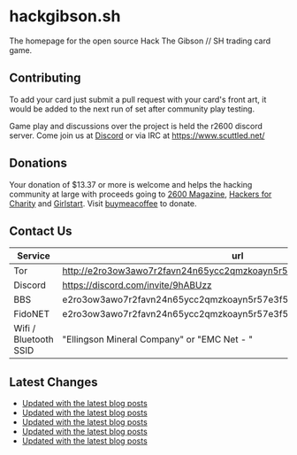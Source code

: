 # hackgibson.sh
The homepage for the open source Hack The Gibson // SH trading card game.


## Contributing

To add your card just submit a pull request with your card's front art, it would be added to the next run of set after community play testing.

Game play and discussions over the project is held the r2600 discord server. Come join us at [Discord](https://discord.com/invite/9hABUzz) or via IRC at https://www.scuttled.net/


## Donations

Your donation of $13.37 or more is welcome and helps the hacking community at large with proceeds going to [2600 Magazine](https://2600.com/), [Hackers for Charity](https://hackersforcharity.org) and [Girlstart](https://girlstart.org).  Visit [buymeacoffee](https://www.buymeacoffee.com/hackgibson.sh) to donate.


## Contact Us

Service | url
-|-
Tor | http://e2ro3ow3awo7r2favn24n65ycc2qmzkoayn5r57e3f56nvjwdcgg32ad.onion
Discord | https://discord.com/invite/9hABUzz
BBS | e2ro3ow3awo7r2favn24n65ycc2qmzkoayn5r57e3f56nvjwdcgg32ad.onion:23
FidoNET | e2ro3ow3awo7r2favn24n65ycc2qmzkoayn5r57e3f56nvjwdcgg32ad.onion:24554
Wifi / Bluetooth SSID | "Ellingson Mineral Company" or "EMC Net - <fidonet address>"

## Latest Changes
<!-- BLOG-POST-LIST:START -->
- [Updated with the latest blog posts](https://github.com/DFW2600/hackgibson.sh/commit/18d8a1f71eccf2616ada55b0be43829a5d43e18c)
- [Updated with the latest blog posts](https://github.com/DFW2600/hackgibson.sh/commit/cc4c00a969d894221e55a59e36556ae133b7ed27)
- [Updated with the latest blog posts](https://github.com/DFW2600/hackgibson.sh/commit/433e8e0dd64a9255c64d46f02b055c24fa8a3075)
- [Updated with the latest blog posts](https://github.com/DFW2600/hackgibson.sh/commit/0a8c7e59c832af0ca45555369484ddcad6a7f800)
- [Updated with the latest blog posts](https://github.com/DFW2600/hackgibson.sh/commit/b66ec43705a73c3b920f9673ba6050fc69617095)
<!-- BLOG-POST-LIST:END -->
